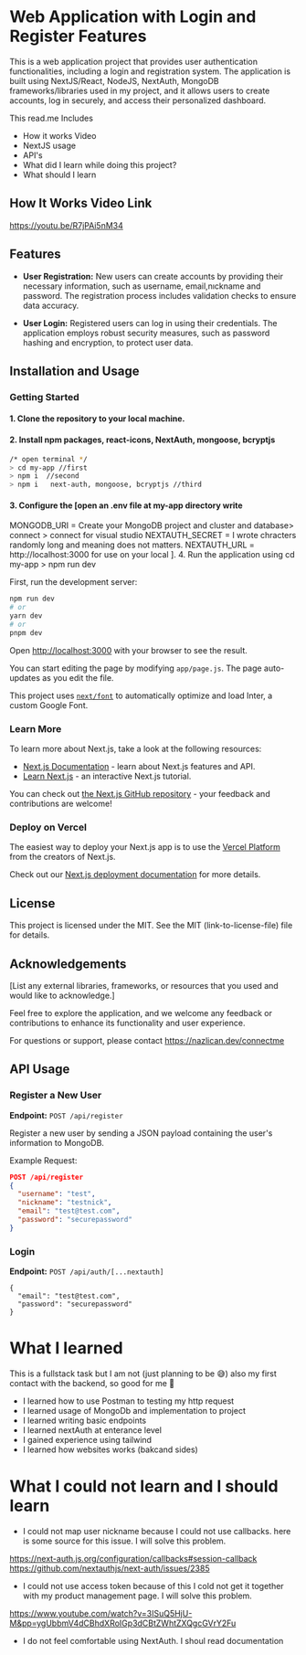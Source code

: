 
# Web Application with Login and Register Features

This is a web application project that provides user authentication functionalities, including a login and registration system. The application is built using NextJS/React, NodeJS, NextAuth, MongoDB frameworks/libraries used in my project, and it allows users to create accounts, log in securely, and access their personalized dashboard.

This read.me Includes
- How it works Video
- NextJS usage
- API's
- What did I learn while doing this project?
- What should I learn
## How It Works Video Link 

https://youtu.be/R7jPAi5nM34  

## Features

- **User Registration:** New users can create accounts by providing their necessary information, such as username, email,nıckname and password. The registration process includes validation checks to ensure data accuracy.

- **User Login:** Registered users can log in using their credentials. The application employs robust security measures, such as password hashing and encryption, to protect user data.

## Installation and Usage

### Getting Started

#### 1. Clone the repository to your local machine.
#### 2. Install npm packages, react-icons, NextAuth, mongoose, bcryptjs
```bash 
/* open terminal */
> cd my-app //first
> npm i  //second
> npm i   next-auth, mongoose, bcryptjs //third
```

#### 3. Configure the [open an .env file at my-app directory write
MONGODB_URI = Create your MongoDB project and cluster and database> connect > connect for visual studio
<your cluster name>
NEXTAUTH_SECRET = I wrote chracters randomly long and meaning does not matters.
NEXTAUTH_URL = http://localhost:3000   for use on your local
].
4. Run the application using cd my-app > npm run dev


First, run the development server:

```bash
npm run dev
# or
yarn dev
# or
pnpm dev
```

Open [http://localhost:3000](http://localhost:3000) with your browser to see the result.

You can start editing the page by modifying `app/page.js`. The page auto-updates as you edit the file.

This project uses [`next/font`](https://nextjs.org/docs/basic-features/font-optimization) to automatically optimize and load Inter, a custom Google Font.

### Learn More

To learn more about Next.js, take a look at the following resources:

- [Next.js Documentation](https://nextjs.org/docs) - learn about Next.js features and API.
- [Learn Next.js](https://nextjs.org/learn) - an interactive Next.js tutorial.

You can check out [the Next.js GitHub repository](https://github.com/vercel/next.js/) - your feedback and contributions are welcome!

### Deploy on Vercel

The easiest way to deploy your Next.js app is to use the [Vercel Platform](https://vercel.com/new?utm_medium=default-template&filter=next.js&utm_source=create-next-app&utm_campaign=create-next-app-readme) from the creators of Next.js.

Check out our [Next.js deployment documentation](https://nextjs.org/docs/deployment) for more details.

## License

This project is licensed under the MIT. See the MIT (link-to-license-file) file for details.

## Acknowledgements

[List any external libraries, frameworks, or resources that you used and would like to acknowledge.]

Feel free to explore the application, and we welcome any feedback or contributions to enhance its functionality and user experience.

For questions or support, please contact https://nazlican.dev/connectme 


## API Usage

### Register a New User

**Endpoint:** `POST /api/register`

Register a new user by sending a JSON payload containing the user's information to MongoDB.

Example Request:
```json
POST /api/register
{
  "username": "test",
  "nickname": "testnick",
  "email": "test@test.com",
  "password": "securepassword"
}

```

### Login
**Endpoint:** `POST /api/auth/[...nextauth]`

```http
{
  "email": "test@test.com",
  "password": "securepassword"
}

```


# What I learned

This is a fullstack task but I am not (just planning to be 😅) also my first contact with the backend, so good for me 🎉
   - I learned how to use Postman to testing my http request
   - I learned usage of MongoDb and implementation to project
   - I learned writing basic endpoints
   - I learned nextAuth at enterance level
   - I gained experience using tailwind
   - I learned how websites works (bakcand sides)


# What I could not learn and I should learn
  - I could not map user nickname because I could not use callbacks. here is some source for this issue. I will solve this problem.

  https://next-auth.js.org/configuration/callbacks#session-callback
  https://github.com/nextauthjs/next-auth/issues/2385


  - I could not use access token because of this I cold not get it together with my product management page. I will solve this problem.

  https://www.youtube.com/watch?v=3ISuQ5HjU-M&pp=ygUbbmV4dCBhdXRoIGp3dCBtZWhtZXQgcGVrY2Fu

  - I do not feel comfortable using NextAuth. I shoul read documentation
